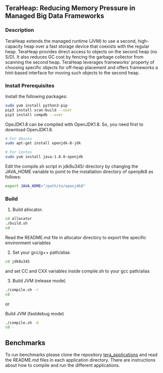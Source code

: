 ## TeraHeap: Reducing Memory Pressure in Managed Big Data Frameworks

### Description

TeraHeap extends the managed runtime (JVM) to use a second,
high-capacity heap over a fast storage device that coexists with the
regular heap. TeraHeap provides direct access to objects on the second
heap (no S/D). It also reduces GC cost by fencing the garbage
collector from scanning the second heap. TeraHeap leverages
frameworks’ property of choosing specific objects for off-heap
placement and offers frameworks a hint-based interface for moving
such objects to the second heap. 

### Install Prerequisites
Install the following packages:
```sh
sudo yum install python3-pip
pip3 install scan-build --user
pip3 install compdb --user
```
OpeJDK1.8 can be compiled with OpenJDK1.8. So, you need first to download
OpenJDK1.8.
```sh
# For Ubuntu
sudo apt-get install openjdk-8-jdk

# For Centos
sudo yum install java-1.8.0-openjdk
```
Edit the compile.sh script in jdk8u345/ directory by changing the
JAVA_HOME variable to point to the installation directory of openjdk8 as follows:

```sh
export JAVA_HOME="/path/to/openjdk8"
```

### Build
1. Build allocator.
```sh
cd allocator
./build.sh
cd -
```
Read the README.md file in allocator directory to export the specific
environment variables

2. Set your gcc/g++ path/alias 
```sh
cd jdk8u345 
```
and set CC and CXX variables inside compile.sh to your gcc path/alias

3. Build JVM (release mode)
```sh
./compile.sh -r
cd -
```

or

Build JVM (fastdebug mode)
```sh
./compile.sh -d
cd -
```

## Benchmarks
To run benchmarks please clone the repository
[tera_applications](https://github.com/jackkolokasis/tera_applications)
and read the README.md files in each application directory. There are
instructions about how to compile and run the different applications.
